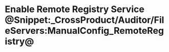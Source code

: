 # Enable Remote Registry Service @Snippet:_CrossProduct/Auditor/FileServers:ManualConfig_RemoteRegistry@